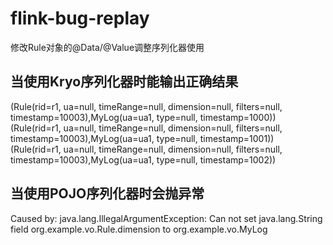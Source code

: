 # flink-bug-replay

修改Rule对象的@Data/@Value调整序列化器使用

## 当使用Kryo序列化器时能输出正确结果
(Rule(rid=r1, ua=null, timeRange=null, dimension=null, filters=null, timestamp=10003),MyLog(ua=ua1, type=null, timestamp=1000))<br>
(Rule(rid=r1, ua=null, timeRange=null, dimension=null, filters=null, timestamp=10003),MyLog(ua=ua1, type=null, timestamp=1001))<br>
(Rule(rid=r1, ua=null, timeRange=null, dimension=null, filters=null, timestamp=10003),MyLog(ua=ua1, type=null, timestamp=1002))<br>

## 当使用POJO序列化器时会抛异常

Caused by: java.lang.IllegalArgumentException: Can not set java.lang.String field org.example.vo.Rule.dimension to org.example.vo.MyLog
